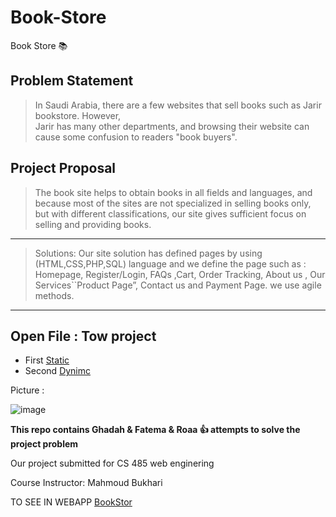 # Book-Store
Book Store 📚


## Problem Statement

> In Saudi Arabia, there are a few websites that sell books such as Jarir bookstore. However,  
Jarir has many other departments, and browsing their website can cause some confusion to readers "book buyers".


## Project Proposal
>The book site helps to obtain books in all fields and languages, 
and because most of the sites are not specialized in selling books only, 
but with different classifications, our site gives sufficient focus on selling and providing books.
---------------------------------------------------------------------------------------------------
>Solutions:
Our site solution has defined pages by using (HTML,CSS,PHP,SQL) language and we define the page such as 
: Homepage, Register/Login, FAQs ,Cart, Order Tracking, About us , Our Services``Product Page”, Contact us  and Payment Page. 
we use agile methods.
---------------------------------------------------------------------------------------------------
##  Open File : Tow project 

 - First [Static](https://github.com/ghada233/Book-Store/tree/main/Book_Project_Static)
 - Second [Dynimc](https://github.com/ghada233/Book-Store/tree/main/Book_Project_Dynamic)
 
Picture :

![image](https://user-images.githubusercontent.com/70041510/201527669-aa7e93a2-201a-4333-8578-7c3e945624ca.png)

**This repo contains   Ghadah & Fatema  & Roaa  :+1:  attempts to solve the project problem**

Our project submitted for CS 485 web enginering

Course Instructor: Mahmoud Bukhari

TO SEE IN  WEBAPP  [BookStor](https://4jzw3znnayztv0wz9epowg.on.drv.tw/WEB_BOOK/WWW.BookStore.com/Untitled-1.html)





